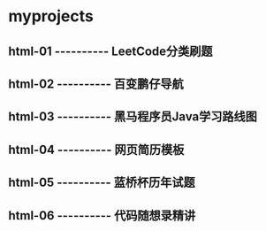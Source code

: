 # myprojects

## html-01  ----------  LeetCode分类刷题
## html-02  ----------  百变鹏仔导航
## html-03  ----------  黑马程序员Java学习路线图
## html-04  ----------  网页简历模板
## html-05  ----------  蓝桥杯历年试题
## html-06  ----------  代码随想录精讲
